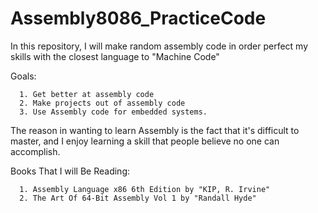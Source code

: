 # Assembly8086_PracticeCode

In this repository, I will make random assembly code in order
perfect my skills with the closest language to "Machine Code"

Goals:

      1. Get better at assembly code
      2. Make projects out of assembly code
      3. Use Assembly code for embedded systems.
      
The reason in wanting to learn Assembly is the fact that it's 
difficult to master, and I enjoy learning a skill that people
believe no one can accomplish.


Books That I will Be Reading:

      1. Assembly Language x86 6th Edition by "KIP, R. Irvine"
      2. The Art Of 64-Bit Assembly Vol 1 by "Randall Hyde"
      
